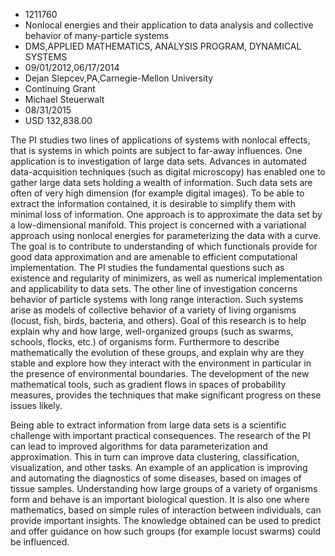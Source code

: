 
* 1211760
* Nonlocal energies and their application to data analysis and collective behavior of many-particle systems
* DMS,APPLIED MATHEMATICS, ANALYSIS PROGRAM, DYNAMICAL SYSTEMS
* 09/01/2012,06/17/2014
* Dejan Slepcev,PA,Carnegie-Mellon University
* Continuing Grant
* Michael Steuerwalt
* 08/31/2015
* USD 132,838.00

The PI studies two lines of applications of systems with nonlocal effects, that
is systems in which points are subject to far-away influences. One application
is to investigation of large data sets. Advances in automated data-acquisition
techniques (such as digital microscopy) has enabled one to gather large data
sets holding a wealth of information. Such data sets are often of very high
dimension (for example digital images). To be able to extract the information
contained, it is desirable to simplify them with minimal loss of information.
One approach is to approximate the data set by a low-dimensional manifold. This
project is concerned with a variational approach using nonlocal energies for
parameterizing the data with a curve. The goal is to contribute to understanding
of which functionals provide for good data approximation and are amenable to
efficient computational implementation. The PI studies the fundamental questions
such as existence and regularity of minimizers, as well as numerical
implementation and applicability to data sets. The other line of investigation
concerns behavior of particle systems with long range interaction. Such systems
arise as models of collective behavior of a variety of living organisms (locust,
fish, birds, bacteria, and others). Goal of this research is to help explain why
and how large, well-organized groups (such as swarms, schools, flocks, etc.) of
organisms form. Furthermore to describe mathematically the evolution of these
groups, and explain why are they stable and explore how they interact with the
environment in particular in the presence of environmental boundaries. The
development of the new mathematical tools, such as gradient flows in spaces of
probability measures, provides the techniques that make significant progress on
these issues likely.

Being able to extract information from large data sets is a scientific
challenge with important practical consequences. The research of the PI can lead
to improved algorithms for data parameterization and approximation. This in turn
can improve data clustering, classification, visualization, and other tasks. An
example of an application is improving and automating the diagnostics of some
diseases, based on images of tissue samples. Understanding how large groups of a
variety of organisms form and behave is an important biological question. It is
also one where mathematics, based on simple rules of interaction between
individuals, can provide important insights. The knowledge obtained can be used
to predict and offer guidance on how such groups (for example locust swarms)
could be influenced.
